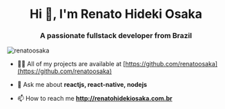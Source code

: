 <h1 align="center">Hi 👋, I'm Renato Hideki Osaka</h1>
<h3 align="center">A passionate fullstack developer from Brazil</h3>

<p align="left"> <img src="https://komarev.com/ghpvc/?username=renatoosaka&label=Profile%20views&color=0e75b6&style=flat" alt="renatoosaka" /> </p>


- 👨‍💻 All of my projects are available at [https://github.com/renatoosaka](https://github.com/renatoosaka)

- 💬 Ask me about **reactjs, react-native, nodejs**

- 📫 How to reach me **http://renatohidekiosaka.com.br**


